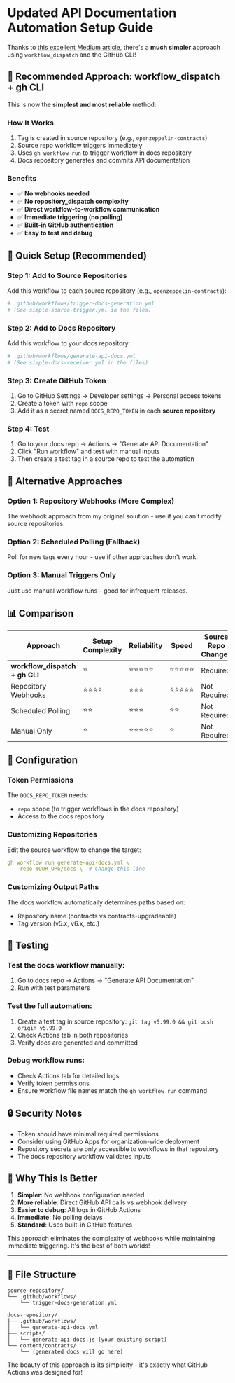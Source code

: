 # Updated API Documentation Automation Setup Guide

Thanks to [this excellent Medium article](https://medium.com/hostspaceng/triggering-workflows-in-another-repository-with-github-actions-4f581f8e0ceb), there's a **much simpler** approach using `workflow_dispatch` and the GitHub CLI!

## 🎯 **Recommended Approach: workflow_dispatch + gh CLI**

This is now the **simplest and most reliable** method:

### How It Works
1. Tag is created in source repository (e.g., `openzeppelin-contracts`)
2. Source repo workflow triggers immediately 
3. Uses `gh workflow run` to trigger workflow in docs repository
4. Docs repository generates and commits API documentation

### Benefits
- ✅ **No webhooks needed**
- ✅ **No repository_dispatch complexity**
- ✅ **Direct workflow-to-workflow communication**
- ✅ **Immediate triggering (no polling)**
- ✅ **Built-in GitHub authentication**
- ✅ **Easy to test and debug**

## 🚀 **Quick Setup (Recommended)**

### Step 1: Add to Source Repositories

Add this workflow to each source repository (e.g., `openzeppelin-contracts`):

```yaml
# .github/workflows/trigger-docs-generation.yml
# (See simple-source-trigger.yml in the files)
```

### Step 2: Add to Docs Repository  

Add this workflow to your docs repository:

```yaml
# .github/workflows/generate-api-docs.yml
# (See simple-docs-receiver.yml in the files)
```

### Step 3: Create GitHub Token

1. Go to GitHub Settings → Developer settings → Personal access tokens
2. Create a token with `repo` scope
3. Add it as a secret named `DOCS_REPO_TOKEN` in each **source repository**

### Step 4: Test

1. Go to your docs repo → Actions → "Generate API Documentation"
2. Click "Run workflow" and test with manual inputs
3. Then create a test tag in a source repo to test the automation

## 🔄 **Alternative Approaches**

### Option 1: Repository Webhooks (More Complex)
The webhook approach from my original solution - use if you can't modify source repositories.

### Option 2: Scheduled Polling (Fallback)
Poll for new tags every hour - use if other approaches don't work.

### Option 3: Manual Triggers Only
Just use manual workflow runs - good for infrequent releases.

## 📊 **Comparison**

| Approach | Setup Complexity | Reliability | Speed | Source Repo Changes |
|----------|-----------------|-------------|-------|-------------------|
| **workflow_dispatch + gh CLI** | ⭐ | ⭐⭐⭐⭐⭐ | ⭐⭐⭐⭐⭐ | Required |
| Repository Webhooks | ⭐⭐⭐⭐ | ⭐⭐⭐ | ⭐⭐⭐⭐⭐ | Not Required |
| Scheduled Polling | ⭐⭐ | ⭐⭐⭐ | ⭐⭐ | Not Required |
| Manual Only | ⭐ | ⭐⭐⭐⭐⭐ | ⭐ | Not Required |

## 🔧 **Configuration**

### Token Permissions
The `DOCS_REPO_TOKEN` needs:
- `repo` scope (to trigger workflows in the docs repository)
- Access to the docs repository

### Customizing Repositories
Edit the source workflow to change the target:
```yaml
gh workflow run generate-api-docs.yml \
  --repo YOUR_ORG/docs \  # Change this line
```

### Customizing Output Paths
The docs workflow automatically determines paths based on:
- Repository name (contracts vs contracts-upgradeable)
- Tag version (v5.x, v6.x, etc.)

## 🧪 **Testing**

### Test the docs workflow manually:
1. Go to docs repo → Actions → "Generate API Documentation"
2. Run with test parameters

### Test the full automation:
1. Create a test tag in source repository: `git tag v5.99.0 && git push origin v5.99.0`
2. Check Actions tab in both repositories
3. Verify docs are generated and committed

### Debug workflow runs:
- Check Actions tab for detailed logs
- Verify token permissions
- Ensure workflow file names match the `gh workflow run` command

## 🔒 **Security Notes**

- Token should have minimal required permissions
- Consider using GitHub Apps for organization-wide deployment
- Repository secrets are only accessible to workflows in that repository
- The docs repository workflow validates inputs

## 🎯 **Why This Is Better**

1. **Simpler**: No webhook configuration needed
2. **More reliable**: Direct GitHub API calls vs webhook delivery
3. **Easier to debug**: All logs in GitHub Actions
4. **Immediate**: No polling delays
5. **Standard**: Uses built-in GitHub features

This approach eliminates the complexity of webhooks while maintaining immediate triggering. It's the best of both worlds!

---

## 📁 **File Structure**

```
source-repository/
└── .github/workflows/
    └── trigger-docs-generation.yml

docs-repository/
├── .github/workflows/
│   └── generate-api-docs.yml
├── scripts/
│   └── generate-api-docs.js (your existing script)
└── content/contracts/
    └── (generated docs will go here)
```

The beauty of this approach is its simplicity - it's exactly what GitHub Actions was designed for!

